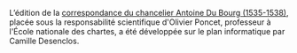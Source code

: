 L’édition de la [correspondance du chancelier Antoine Du Bourg (1535-1538)](http://elec.enc.sorbonne.fr/dubourg/), placée sous la responsabilité scientifique d'Olivier Poncet, professeur à l'École nationale des chartes, a été développée sur le plan informatique par Camille Desenclos.
